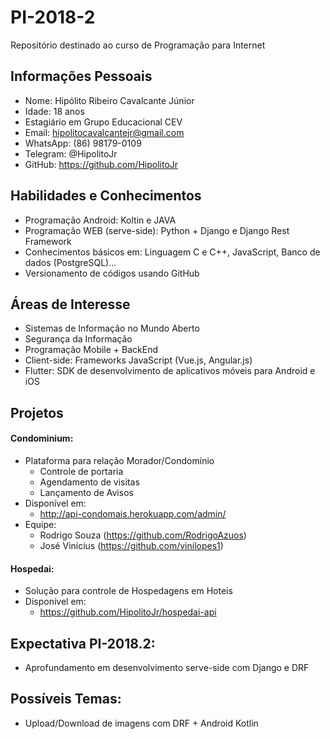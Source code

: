# PI-2018-2
Repositório  destinado ao curso de Programação para Internet


## Informações Pessoais

* Nome: Hipólito Ribeiro Cavalcante Júnior
* Idade: 18 anos
* Estagiário em Grupo Educacional CEV
* Email: hipolitocavalcantejr@gmail.com
* WhatsApp: (86) 98179-0109
* Telegram: @HipolitoJr
* GitHub: https://github.com/HipolitoJr

## Habilidades e Conhecimentos

* Programação Android: Koltin e JAVA
* Programação WEB (serve-side): Python + Django e Django Rest Framework
* Conhecimentos básicos em: Linguagem C e C++, JavaScript, Banco de dados (PostgreSQL)...
* Versionamento de códigos usando GitHub

## Áreas de Interesse

* Sistemas de Informação no Mundo Aberto
* Segurança da Informação
* Programação Mobile + BackEnd
* Client-side: Frameworks JavaScript (Vue.js, Angular.js)
* Flutter: SDK de desenvolvimento de aplicativos móveis para Android e iOS

## Projetos

#### Condominium:
 * Plataforma para relação Morador/Condomínio
    * Controle de portaria
    * Agendamento de visitas
    * Lançamento de Avisos
 * Disponível em:
    * http://api-condomais.herokuapp.com/admin/
 * Equipe:
    * Rodrigo Souza (https://github.com/RodrigoAzuos)
    * José Vinícius (https://github.com/vinilopes1)

#### Hospedai:
 * Solução para controle de Hospedagens em Hoteis
 * Disponível em:
    * https://github.com/HipolitoJr/hospedai-api

## Expectativa PI-2018.2:

* Aprofundamento em desenvolvimento serve-side com Django e DRF

## Possíveis Temas:

* Upload/Download de imagens com DRF + Android Kotlin
